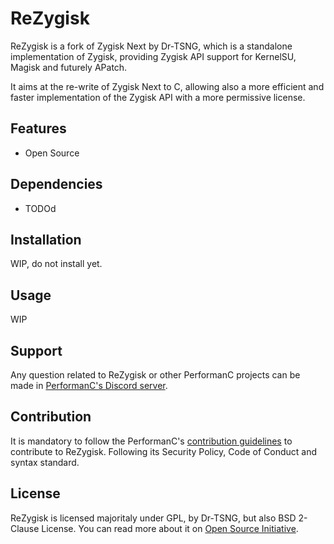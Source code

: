 # ReZygisk

ReZygisk is a fork of Zygisk Next by Dr-TSNG, which is a standalone implementation of Zygisk, providing Zygisk API support for KernelSU, Magisk and futurely APatch.

It aims at the re-write of Zygisk Next to C, allowing also a more efficient and faster implementation of the Zygisk API with a more permissive license.

## Features

- Open Source

## Dependencies

- TODOd

## Installation

WIP, do not install yet.

## Usage

WIP

## Support

Any question related to ReZygisk or other PerformanC projects can be made in [PerformanC's Discord server](https://discord.gg/uPveNfTuCJ).

## Contribution

It is mandatory to follow the PerformanC's [contribution guidelines](https://github.com/PerformanC/contributing) to contribute to ReZygisk. Following its Security Policy, Code of Conduct and syntax standard.

## License

ReZygisk is licensed majoritaly under GPL, by Dr-TSNG, but also BSD 2-Clause License. You can read more about it on [Open Source Initiative](https://opensource.org/licenses/BSD-2-Clause).
